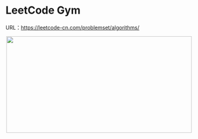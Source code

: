 # LeetCode Gym
URL：https://leetcode-cn.com/problemset/algorithms/

<div align=center><img src="https://github.com/Kiiiiii123/LeetCode-Gym/blob/master/LeetCodepic.png"width="500"height="260"/></div>
